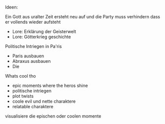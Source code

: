 
Ideen:

Ein Gott aus uralter Zeit ersteht neu auf und die Party muss verhindern dass er vollends wieder aufsteht
- Lore: Erklärung der Geisterwelt
- Lore: Götterkrieg geschichte

Politische Intriegen in Pa'ris
- Paris ausbauen
- Abraxus ausbauen
- Die 

Whats cool tho
- epic moments where the heros shine
- politische intriegen
- plot twists
- coole evil und nette charaktere
- relatable charaktere


visualisiere die epischen oder coolen momente